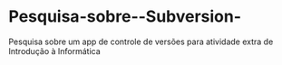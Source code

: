 Pesquisa-sobre--Subversion-
===========================

Pesquisa sobre um app de controle de versões para atividade extra de Introdução à Informática

